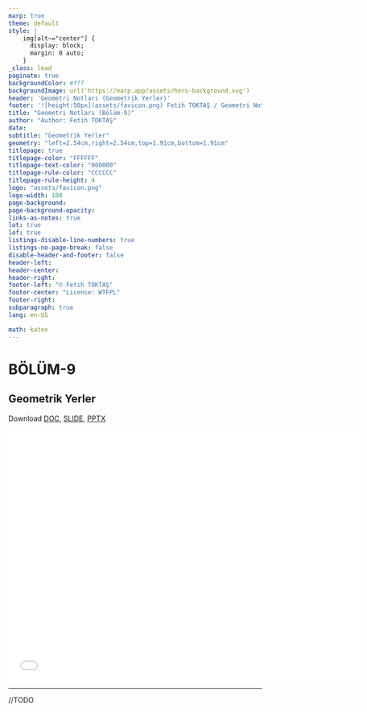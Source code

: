 ```yaml
---
marp: true
theme: default
style: |
    img[alt~="center"] {
      display: block;
      margin: 0 auto;
    }
_class: lead
paginate: true
backgroundColor: #fff
backgroundImage: url('https://marp.app/assets/hero-background.svg')
header: 'Geometri Notları (Geometrik Yerler)'
footer: '![height:50px](assets/favicon.png) Fetih TOKTAŞ / Geometri Notları - Bölüm-9'
title: "Geometri Notları (Bölüm-9)"
author: "Author: Fetih TOKTAŞ"
date:
subtitle: "Geometrik Yerler"
geometry: "left=2.54cm,right=2.54cm,top=1.91cm,bottom=1.91cm"
titlepage: true
titlepage-color: "FFFFFF"
titlepage-text-color: "000000"
titlepage-rule-color: "CCCCCC"
titlepage-rule-height: 4
logo: "assets/favicon.png"
logo-width: 100 
page-background:
page-background-opacity:
links-as-notes: true
lot: true
lof: true
listings-disable-line-numbers: true
listings-no-page-break: false
disable-header-and-footer: false
header-left:
header-center:
header-right:
footer-left: "© Fetih TOKTAŞ"
footer-center: "License: WTFPL"
footer-right:
subparagraph: true
lang: en-US 

math: katex
---
```


<!-- _backgroundColor: aquq -->

<!-- _color: orange -->

<!-- paginate: false -->

# BÖLÜM-9

## Geometrik Yerler

Download [DOC](chapter9.md_doc.pdf), [SLIDE](chapter9.md_slide.pdf), [PPTX](chapter9.md_slide.pptx)

<iframe width=700, height=500 frameBorder=0 src="../chapter9.md_slide.html"></iframe>

---

<!-- paginate: true -->

//TODO




